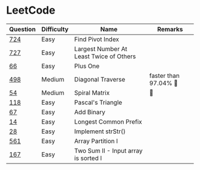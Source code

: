 # LeetCode

| Question                                                                               | Difficulty | Name                                    | Remarks              |
| -------------------------------------------------------------------------------------- | ---------- | --------------------------------------- | -------------------- |
| [724](https://leetcode.com/problems/find-pivot-index/)                                 | Easy       | Find Pivot Index                        |                      |
| [727](https://leetcode.com/problems/largest-number-at-least-twice-of-others/solution/) | Easy       | Largest Number At Least Twice of Others |                      |
| [66](https://leetcode.com/problems/plus-one/)                                          | Easy       | Plus One                                |                      |
| [498](https://leetcode.com/problems/diagonal-traverse/)                                | Medium     | Diagonal Traverse                       | faster than 97.04% 🔁 |
| [54](https://leetcode.com/problems/spiral-matrix/)                                     | Medium     | Spiral Matrix                           | 🔁                    |
| [118](https://leetcode.com/problems/pascals-triangle/)                                 | Easy       | Pascal's Triangle                       |                      |
| [67](https://leetcode.com/problems/add-binary/)                                        | Easy       | Add Binary                              |                      |
| [14](https://leetcode.com/problems/longest-common-prefix/)                             | Easy       | Longest Common Prefix                   |                      |
| [28](https://leetcode.com/problems/implement-strstr/)                                  | Easy       | Implement strStr()                      |                      |
| [561](https://leetcode.com/problems/array-partition-i/)                                | Easy       | Array Partition I                       |                      |
| [167](https://leetcode.com/problems/two-sum-ii-input-array-is-sorted/)                 | Easy       | Two Sum II - Input array is sorted I    |                      |